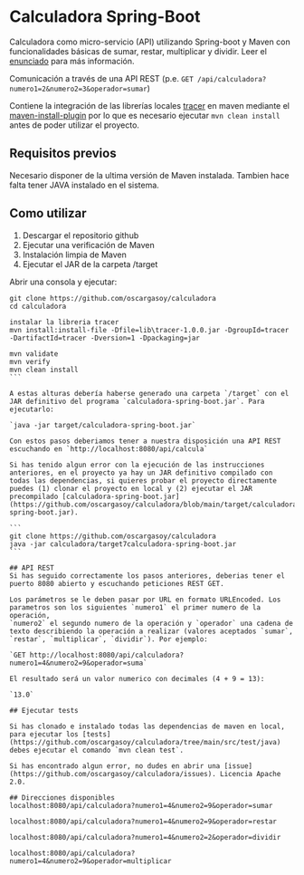 # Calculadora Spring-Boot
Calculadora como micro-servicio (API) utilizando Spring-boot y Maven con funcionalidades básicas de sumar, restar, multiplicar y dividir.
Leer el [enunciado](https://github.com/oscargasoy/calculadora/blob/main/enunciado.md) para más información.

Comunicación a través de una API REST (p.e. ```GET /api/calculadora?numero1=2&numero2=3&operador=sumar```)

Contiene la integración de las librerías locales [tracer](https://github.com/oscargasoy/calculadora/tree/main/lib) en maven mediante el [maven-install-plugin](https://github.com/oscargasoy/calculadora/blob/main/pom.xml#L75) por lo que es necesario ejecutar `mvn clean install` antes de poder utilizar el proyecto.

## Requisitos previos
Necesario disponer de la ultima versión de Maven instalada. Tambien hace falta tener JAVA instalado en el sistema.

## Como utilizar

1. Descargar el repositorio github
2. Ejecutar una verificación de Maven
3. Instalación limpia de Maven
4. Ejecutar el JAR de la carpeta /target

Abrir una consola y ejecutar:

``````
git clone https://github.com/oscargasoy/calculadora
cd calculadora

instalar la libreria tracer
mvn install:install-file -Dfile=lib\tracer-1.0.0.jar -DgroupId=tracer -DartifactId=tracer -Dversion=1 -Dpackaging=jar	

mvn validate
mvn verify
mvn clean install
```

A estas alturas debería haberse generado una carpeta `/target` con el JAR definitivo del programa `calculadora-spring-boot.jar`. Para ejecutarlo:

`java -jar target/calculadora-spring-boot.jar`

Con estos pasos deberiamos tener a nuestra disposición una API REST escuchando en `http://localhost:8080/api/calcula`

Si has tenido algun error con la ejecución de las instrucciones anteriores, en el proyecto ya hay un JAR definitivo compilado con todas las dependencias, si quieres probar el proyecto directamente puedes (1) clonar el proyecto en local y (2) ejecutar el JAR precompilado [calculadora-spring-boot.jar](https://github.com/oscargasoy/calculadora/blob/main/target/calculadora-spring-boot.jar).

```
git clone https://github.com/oscargasoy/calculadora
java -jar calculadora/target7calculadora-spring-boot.jar
```

## API REST
Si has seguido correctamente los pasos anteriores, deberias tener el puerto 8080 abierto y escuchando peticiones REST GET.

Los parámetros se le deben pasar por URL en formato URLEncoded. Los parametros son los siguientes `numero1` el primer numero de la operación,
`numero2` el segundo numero de la operación y `operador` una cadena de texto describiendo la operación a realizar (valores aceptados `sumar`, `restar`, `multiplicar`, `dividir`). Por ejemplo:

`GET http://localhost:8080/api/calculadora?numero1=4&numero2=9&operador=suma`

El resultado será un valor numerico con decimales (4 + 9 = 13):

`13.0`

## Ejecutar tests

Si has clonado e instalado todas las dependencias de maven en local, para ejecutar los [tests](https://github.com/oscargasoy/calculadora/tree/main/src/test/java) debes ejecutar el comando `mvn clean test`.

Si has encontrado algun error, no dudes en abrir una [issue](https://github.com/oscargasoy/calculadora/issues). Licencia Apache 2.0.

## Direcciones disponibles
localhost:8080/api/calculadora?numero1=4&numero2=9&operador=sumar

localhost:8080/api/calculadora?numero1=4&numero2=9&operador=restar

localhost:8080/api/calculadora?numero1=4&numero2=2&operador=dividir

localhost:8080/api/calculadora?numero1=4&numero2=9&operador=multiplicar
